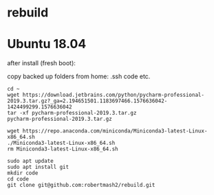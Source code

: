 # rebuild

# Ubuntu 18.04
after install (fresh boot):

copy backed up folders from home:
.ssh
code
etc.



```
cd ~
wget https://download.jetbrains.com/python/pycharm-professional-2019.3.tar.gz?_ga=2.194651501.1183697466.1576636042-1424499299.1576636042
tar -xf pycharm-professional-2019.3.tar.gz
pycharm-professional-2019.3.tar.gz

wget https://repo.anaconda.com/miniconda/Miniconda3-latest-Linux-x86_64.sh
./Miniconda3-latest-Linux-x86_64.sh
rm Miniconda3-latest-Linux-x86_64.sh

sudo apt update
sudo apt install git
mkdir code
cd code
git clone git@github.com:robertmash2/rebuild.git

```
